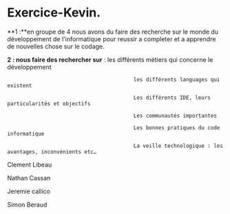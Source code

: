 # Exercice-Kevin.

**1 :**en groupe de 4 nous avons du faire des recherche sur le monde du développement de l'informatique pour reussir a completer et a apprendre de nouvelles chose sur le codage.

**2 : nous faire des rechercher sur** : les différents métiers qui concerne le développement

                                             les différents languages qui existent
                                             
                                             Les différents IDE, leurs particularités et objectifs 
                                             
                                             Les communautés importantes 
                                             
                                             Les bonnes pratiques du code informatique 
                                             
                                             La veille technologique : les avantages, inconvénients etc… 


Clement Libeau

Nathan Cassan

Jeremie callico

Simon Beraud
